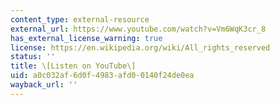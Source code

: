 ```yaml
---
content_type: external-resource
external_url: https://www.youtube.com/watch?v=Vm6WqK3cr_8
has_external_license_warning: true
license: https://en.wikipedia.org/wiki/All_rights_reserved
status: ''
title: \[Listen on YouTube\]
uid: a0c032af-6d0f-4983-afd0-0140f24de0ea
wayback_url: ''
---
```

